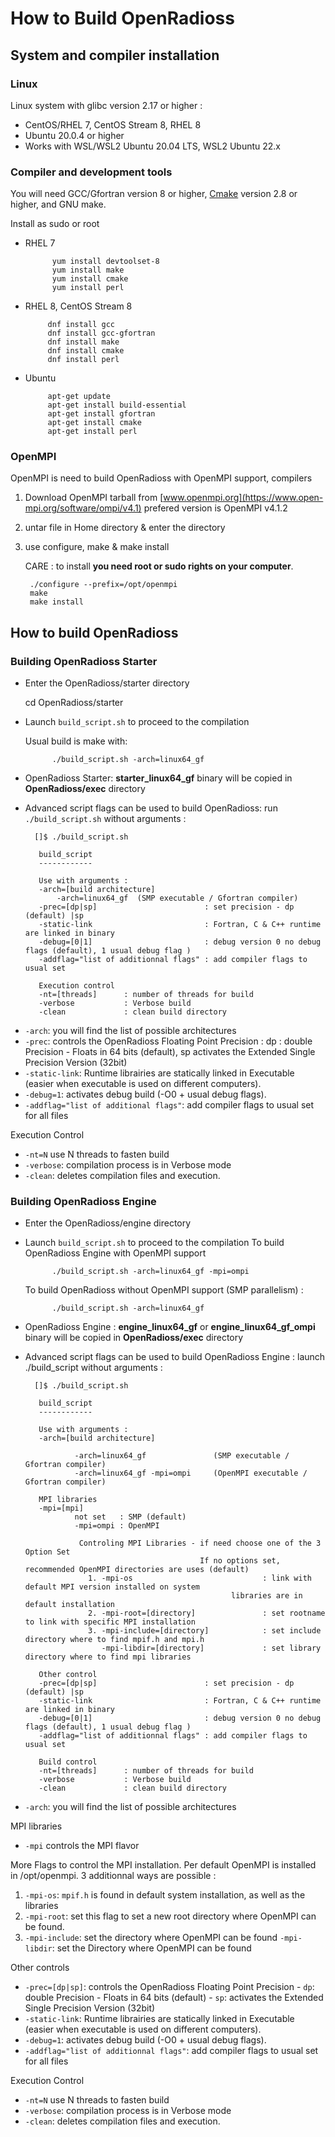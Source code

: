 # How to Build OpenRadioss 

## System and compiler installation

### Linux
Linux system with glibc version 2.17 or higher : 
* CentOS/RHEL 7, CentOS Stream 8, RHEL 8
* Ubuntu 20.0.4 or higher
* Works with WSL/WSL2 Ubuntu 20.04 LTS, WSL2 Ubuntu 22.x

### Compiler and development tools

You will need GCC/Gfortran version 8 or higher,
[Cmake](https://cmake.org/) version 2.8 or higher, and GNU make.

Install as sudo or root

* RHEL 7

            yum install devtoolset-8
            yum install make
            yum install cmake
            yum install perl

* RHEL 8, CentOS Stream 8


           dnf install gcc
           dnf install gcc-gfortran
           dnf install make
           dnf install cmake
           dnf install perl

* Ubuntu

           apt-get update
           apt-get install build-essential
           apt-get install gfortran
           apt-get install cmake
           apt-get install perl

### OpenMPI

OpenMPI is need to build OpenRadioss with OpenMPI support, compilers 

1. Download OpenMPI tarball from  [www.openmpi.org](https://www.open-mpi.org/software/ompi/v4.1)
   prefered version is OpenMPI v4.1.2

2. untar file in Home directory & enter the directory

3. use configure, make & make install

   CARE : to install **you need root or sudo rights on your computer**.

        ./configure --prefix=/opt/openmpi
        make
        make install


## How to build OpenRadioss

### Building OpenRadioss Starter

* Enter the OpenRadioss/starter directory

    cd OpenRadioss/starter

* Launch `build_script.sh` to proceed to the compilation

  Usual build is make with:

            ./build_script.sh -arch=linux64_gf


* OpenRadioss Starter: **starter_linux64_gf** binary will be copied in **OpenRadioss/exec** directory


* Advanced script flags can be used to build OpenRadioss: run `./build_script.sh` without arguments :

        []$ ./build_script.sh

         build_script
         ------------
 
         Use with arguments : 
         -arch=[build architecture]
             -arch=linux64_gf  (SMP executable / Gfortran compiler)
         -prec=[dp|sp]                        : set precision - dp (default) |sp 
         -static-link                         : Fortran, C & C++ runtime are linked in binary
         -debug=[0|1]                         : debug version 0 no debug flags (default), 1 usual debug flag )
         -addflag="list of additionnal flags" : add compiler flags to usual set
 
         Execution control 
         -nt=[threads]      : number of threads for build 
         -verbose           : Verbose build
         -clean             : clean build directory
 

- `-arch`: you will find the list of possible architectures
- `-prec`: controls the OpenRadioss Floating Point Precision : dp : double Precision - Floats in 64 bits (default),  sp activates the Extended Single Precision Version (32bit)
- `-static-link`: Runtime librairies are statically linked in Executable (easier when executable is used on different computers).
- `-debug=1`: activates debug build (-O0 + usual debug flags).
- `-addflag="list of additional flags"`: add compiler flags to usual set for all files 

Execution Control

- `-nt=N` use N threads to fasten build
- `-verbose`: compilation process is in Verbose mode
- `-clean`: deletes compilation files and execution.


### Building OpenRadioss Engine
 
* Enter the OpenRadioss/engine directory

* Launch `build_script.sh` to proceed to the compilation
  To build OpenRadioss Engine with OpenMPI support
            
            ./build_script.sh -arch=linux64_gf -mpi=ompi
  

  To build OpenRadioss without OpenMPI support (SMP parallelism) :

            ./build_script.sh -arch=linux64_gf 


* OpenRadioss Engine : **engine_linux64_gf** or **engine_linux64_gf_ompi** binary will be copied in **OpenRadioss/exec** directory


* Advanced script flags can be used to build OpenRadioss Engine : launch ./build_script without arguments :


        []$ ./build_script.sh 
         
         build_script
         ------------
 
         Use with arguments : 
         -arch=[build architecture]

                 -arch=linux64_gf               (SMP executable / Gfortran compiler)
                 -arch=linux64_gf -mpi=ompi     (OpenMPI executable / Gfortran compiler)
 
         MPI libraries
         -mpi=[mpi]
                 not set   : SMP (default)
                 -mpi=ompi : OpenMPI
 
                  Controling MPI Libraries - if need choose one of the 3 Option Set
                                             If no options set, recommended OpenMPI directories are uses (default)
                    1. -mpi-os                             : link with default MPI version installed on system
                                                    libraries are in default installation 
                    2. -mpi-root=[directory]               : set rootname to link with specific MPI installation
                    3. -mpi-include=[directory]            : set include directory where to find mpif.h and mpi.h
                       -mpi-libdir=[directory]             : set library directory where to find mpi libraries
 
         Other control
         -prec=[dp|sp]                        : set precision - dp (default) |sp 
         -static-link                         : Fortran, C & C++ runtime are linked in binary
         -debug=[0|1]                         : debug version 0 no debug flags (default), 1 usual debug flag )
         -addflag="list of additionnal flags" : add compiler flags to usual set
 
         Build control 
         -nt=[threads]      : number of threads for build 
         -verbose           : Verbose build
         -clean             : clean build directory


- `-arch`: you will find the list of possible architectures

MPI libraries

- `-mpi` controls the MPI flavor 

More Flags to control the MPI installation. Per default OpenMPI is installed in /opt/openmpi. 
3 additionnal ways are possible : 
 1. `-mpi-os`: `mpif.h` is found in default system installation, as well as the libraries
 2. `-mpi-root`: set this flag to set a new root directory where OpenMPI can be found.
 3. `-mpi-include`: set the directory where OpenMPI can be found
    `-mpi-libdir`: set the Directory where OpenMPI can be found

Other controls

- `-prec=[dp|sp]`: controls the OpenRadioss Floating Point Precision 
            - `dp`: double Precision - Floats in 64 bits (default)
            - `sp`: activates the Extended Single Precision Version (32bit)
- `-static-link`: Runtime librairies are statically linked in Executable (easier when executable is used on different computers).
- `-debug=1`: activates debug build (-O0 + usual debug flags).
- `-addflag="list of additionnal flags"`: add compiler flags to usual set for all files 

Execution Control

- `-nt=N` use N threads to fasten build
- `-verbose`: compilation process is in Verbose mode
- `-clean`: deletes compilation files and execution.


